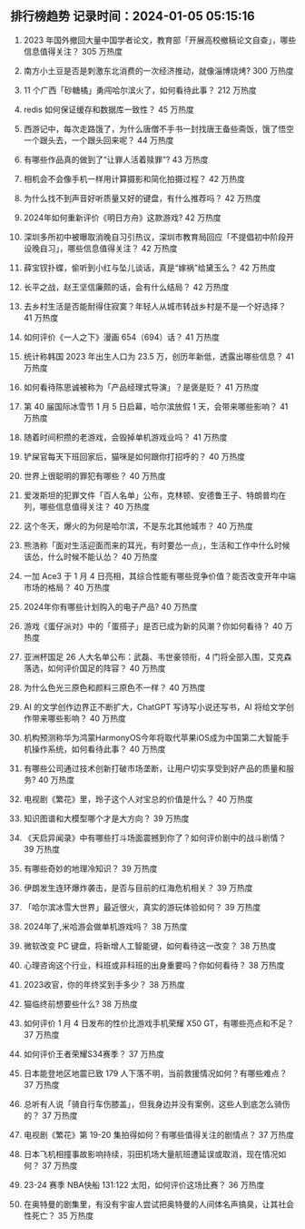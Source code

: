 
## 排行榜趋势 记录时间：2024-01-05 05:15:16
  
  1. 2023 年国外撤回大量中国学者论文，教育部「开展高校撤稿论文自查」，哪些信息值得关注？ 305 万热度
    
  2. 南方小土豆是否是刺激东北消费的一次经济推动，就像淄博烧烤? 300 万热度
    
  3. 11 个广西「砂糖橘」勇闯哈尔滨火了，如何看待此事？ 212 万热度
    
  4. redis 如何保证缓存和数据库一致性？ 45 万热度
    
  5. 西游记中，每次走路饿了，为什么唐僧不手书一封找唐王备些斋饭，饿了悟空一个跟头去，一个跟头回来呢？ 44 万热度
    
  6. 有哪些作品真的做到了“让罪人活着赎罪”? 43 万热度
    
  7. 相机会不会像手机一样用计算摄影和简化拍摄过程？ 42 万热度
    
  8. 为什么找不到声音好听质量又好的键盘，有什么推荐吗？ 42 万热度
    
  9. 2024年如何重新评价《明日方舟》这款游戏? 42 万热度
    
  10. 深圳多所初中被曝取消晚自习引热议，深圳市教育局回应「不提倡初中阶段开设晚自习」，哪些信息值得关注？ 42 万热度
    
  11. 薛宝钗扑蝶，偷听到小红与坠儿谈话，真是“嫁祸”给黛玉么？ 42 万热度
    
  12. 长平之战，赵王坚信廉颇的话，会有什么结局？ 42 万热度
    
  13. 去乡村生活是否能耐得住寂寞？年轻人从城市转战乡村是不是一个好选择？ 41 万热度
    
  14. 如何评价《一人之下》漫画 654（694）话？ 41 万热度
    
  15. 统计称韩国 2023 年出生人口为 23.5 万，创历年新低，透露出哪些信息？ 41 万热度
    
  16. 如何看待陈思诚被称为「产品经理式导演」？是褒是贬？ 41 万热度
    
  17. 第 40 届国际冰雪节 1 月 5 日启幕，哈尔滨放假 1 天，会带来哪些影响？ 41 万热度
    
  18. 随着时间积攒的老游戏，会毁掉单机游戏业吗？ 41 万热度
    
  19. 铲屎官每天下班回家后，猫咪是如何跟你打招呼的？ 40 万热度
    
  20. 世界上很聪明的罪犯有哪些？ 40 万热度
    
  21. 爱泼斯坦的犯罪文件「百人名单」公布，克林顿、安德鲁王子、特朗普均在列，哪些信息值得关注？ 40 万热度
    
  22. 这个冬天，爆火的为何是哈尔滨，不是东北其他城市？ 40 万热度
    
  23. 熊浩称「面对生活迎面而来的耳光，有时要怂一点」，生活和工作中什么时候该怂，什么时候不能认怂？ 40 万热度
    
  24. 一加 Ace3 于 1 月 4 日亮相，其综合性能有哪些竞争价值？能否改变开年中端市场的格局？ 40 万热度
    
  25. 2024年你有哪些计划购入的电子产品? 40 万热度
    
  26. 游戏《蛋仔派对》中的「蛋搭子」是否已成为新的风潮？你如何看待？ 40 万热度
    
  27. 亚洲杯国足 26 人大名单公布：武磊、韦世豪领衔，4 门将全部入围，艾克森落选，如何评价国足的阵容？ 40 万热度
    
  28. 为什么色光三原色和颜料三原色不一样？ 40 万热度
    
  29. AI 的文学创作边界正不断扩大，ChatGPT 写诗写小说还写书，AI 将给文学创作带来哪些影响？ 40 万热度
    
  30. 机构预测称华为鸿蒙HarmonyOS今年将取代苹果iOS成为中国第二大智能手机操作系统，如何看待此事？ 40 万热度
    
  31. 有哪些公司通过技术创新打破市场垄断，让用户切实享受到好产品的质量和服务? 40 万热度
    
  32. 电视剧《繁花》里，玲子这个人对宝总的价值是什么？ 40 万热度
    
  33. 知识图谱和大模型哪个才是大方向？ 39 万热度
    
  34. 《天启异闻录》中有哪些打斗场面震撼到你了？如何评价剧中的战斗剧情？ 39 万热度
    
  35. 有哪些奇妙的地理冷知识？ 39 万热度
    
  36. 伊朗发生连环爆炸袭击，是否与目前的红海危机相关？ 39 万热度
    
  37. 「哈尔滨冰雪大世界」最近很火，真实的游玩体验如何？ 39 万热度
    
  38. 2024年了,米哈游会做单机游戏吗？ 38 万热度
    
  39. 微软改变 PC 键盘，将新增人工智能键，如何看待这一改变？ 38 万热度
    
  40. 心理咨询这个行业，科班或非科班的出身重要吗？你如何看待？ 38 万热度
    
  41. 2023收官，你的年终奖到手多少？ 38 万热度
    
  42. 猫临终前想要些什么? 38 万热度
    
  43. 如何评价 1 月 4 日发布的性价比游戏手机荣耀 X50 GT，有哪些亮点和不足？ 37 万热度
    
  44. 如何评价王者荣耀S34赛季？ 37 万热度
    
  45. 日本能登地区地震已致 179 人下落不明，当前救援情况如何？有哪些难点？ 37 万热度
    
  46. 总听有人说「骑自行车伤膝盖」，但我身边并没有案例，这些人到底怎么骑伤的？ 37 万热度
    
  47. 电视剧《繁花》第 19-20 集拍得如何？有哪些值得关注的剧情点？ 37 万热度
    
  48. 日本飞机相撞事故影响持续，羽田机场大量航班遭延误或取消，现在情况如何？ 37 万热度
    
  49. 23-24 赛季 NBA快船 131:122 太阳，如何评价这场比赛？ 36 万热度
    
  50. 在奥特曼的剧集里，有没有宇宙人尝试把奥特曼的人间体名声搞臭，让其社会性死亡？ 35 万热度
    